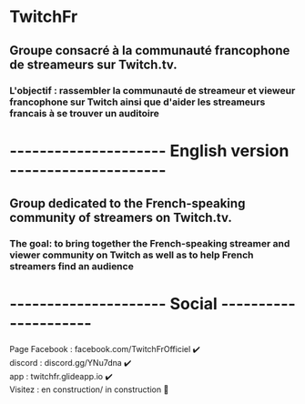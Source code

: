 # TwitchFr

## Groupe consacré à la communauté francophone de streameurs sur Twitch.tv.

### L'objectif : rassembler la communauté de streameur et vieweur francophone sur Twitch ainsi que d'aider les streameurs francais à se trouver un auditoire

# --------------------- English version ---------------------

## Group dedicated to the French-speaking community of streamers on Twitch.tv.

### The goal: to bring together the French-speaking streamer and viewer community on Twitch as well as to help French streamers find an audience

# --------------------- Social ---------------------

Page Facebook : facebook.com/TwitchFrOfficiel ✔️ <br>
discord : discord.gg/YNu7dna ✔️ <br>
app : twitchfr.glideapp.io ✔️ <br>
Visitez : en construction/ in construction 🚧
